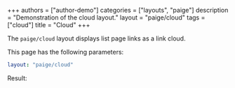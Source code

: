 +++
authors = ["author-demo"]
categories = ["layouts", "paige"]
description = "Demonstration of the cloud layout."
layout = "paige/cloud"
tags = ["cloud"]
title = "Cloud"
+++

The `paige/cloud` layout displays list page links as a link cloud.

<!--more-->

This page has the following parameters:

```yaml
layout: "paige/cloud"
```

Result:
